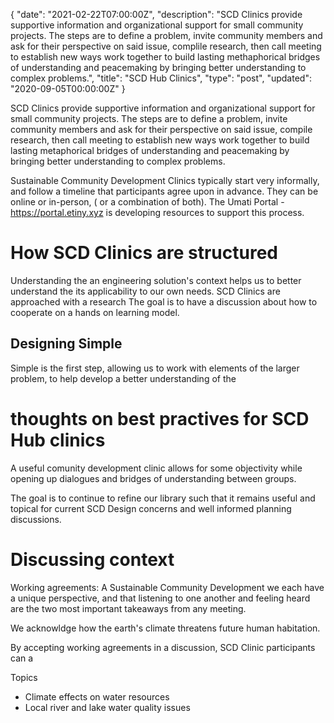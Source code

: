 {
   "date": "2021-02-22T07:00:00Z",
   "description": "SCD Clinics provide supportive information and organizational support for small community projects. The steps are to define a problem, invite community members and ask for their perspective on said issue, complile research, then call meeting to establish new ways work together to build lasting methaphorical bridges of understanding and peacemaking by bringing better understanding to complex problems.",
   "title": "SCD Hub Clinics",
   "type": "post",
   "updated": "2020-09-05T00:00:00Z"
}

SCD Clinics provide supportive information and organizational support for small community projects. The steps are to define a problem, invite community members and ask for their perspective on said issue, compile research, then call meeting to establish new ways work together to build lasting metaphorical bridges of understanding and peacemaking by bringing better understanding to complex problems.

Sustainable Community Development Clinics typically start very informally, and follow a timeline that participants agree upon in advance.  They can be online or in-person, ( or a combination of both).  The Umati Portal - https://portal.etiny.xyz is developing resources to support this process.

# How SCD Clinics are structured

Understanding the an engineering solution's context helps us to better understand the its applicability to our own needs.  SCD Clinics are approached with a research The goal is to have a discussion about how to cooperate on a hands on learning model.

## Designing Simple

Simple is the first step, allowing us to work with elements of the larger problem, to help develop a better understanding of the

# thoughts on best practives for SCD Hub clinics

A useful comunity development clinic allows for some objectivity while opening up dialogues and bridges of understanding between groups.

The goal is to continue to refine our library such that it remains useful and topical for current SCD Design concerns and well informed planning discussions.

# Discussing context

Working agreements: A Sustainable Community Development 
  we each have a unique perspective, and that listening to one another and feeling heard are the two most important takeaways from any meeting.
  
  We acknowldge how the earth's climate threatens future human habitation.

By accepting working agreements in a discussion, SCD Clinic participants can a

Topics

* Climate effects on water resources
* Local river and lake water quality issues
